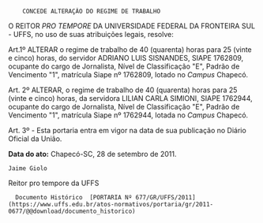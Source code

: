         CONCEDE ALTERAÇÃO DO REGIME DE TRABALHO  

O REITOR  *PRO TEMPORE*  DA UNIVERSIDADE FEDERAL DA FRONTEIRA SUL - UFFS, no uso de suas atribuições legais, resolve:

 Art.1º ALTERAR o regime de trabalho de 40 (quarenta) horas para 25 (vinte e cinco) horas, do servidor ADRIANO LUIS SISNANDES, SIAPE 1762809, ocupante do cargo de Jornalista, Nível de Classificação "E", Padrão de Vencimento "1", matrícula Siape nº 1762809, lotado no  *Campus*  Chapecó.

 Art. 2º ALTERAR, o regime de trabalho de 40 (quarenta) horas para 25 (vinte e cinco) horas, da servidora LILIAN CARLA SIMIONI, SIAPE 1762944, ocupante do cargo de Jornalista, Nível de Classificação "E", Padrão de Vencimento "1", matrícula Siape nº 1762944, lotada no  *Campus*  Chapecó.

 Art. 3º - Esta portaria entra em vigor na data de sua publicação no Diário Oficial da União.

  

  

   **Data do ato:** Chapecó-SC, 28 de setembro de 2011.   
 

    Jaime Giolo   
 Reitor pro tempore da UFFS 

      Documento Histórico  [PORTARIA Nº 677/GR/UFFS/2011](https://www.uffs.edu.br/atos-normativos/portaria/gr/2011-0677/@@download/documento_historico)     
      